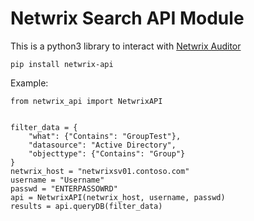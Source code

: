 # Netwrix Search API Module

This is a python3 library to interact with [Netwrix Auditor](https://www.netwrix.com/auditor.html) 

```
pip install netwrix-api
```

Example:
```
from netwrix_api import NetwrixAPI


filter_data = {
    "what": {"Contains": "GroupTest"},
    "datasource": "Active Directory",
    "objecttype": {"Contains": "Group"}
}
netwrix_host = "netwrixsv01.contoso.com"
username = "Username"
passwd = "ENTERPASSOWRD"
api = NetwrixAPI(netwrix_host, username, passwd)
results = api.queryDB(filter_data)
```
